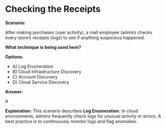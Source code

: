 # Checking the Receipts

**Scenario:**

After making purchases (user activity), a mall employee (admin) checks every store’s receipts (logs) to see if anything suspicious happened.

**What technique is being used here?**

**Options:**

- A) Log Enumeration
- B) Cloud Infrastructure Discovery
- C) Account Discovery
- D) Cloud Service Discovery

**Answer:**

A

**Explanation:**
This scenario describes **Log Enumeration**. In cloud environments, admins frequently check logs for unusual activity or errors. A best practice is to continuously monitor logs and flag anomalies.
